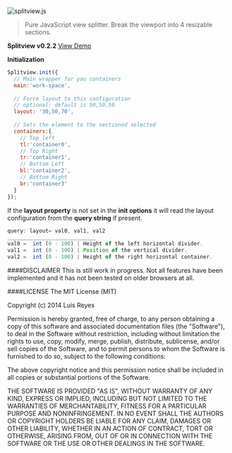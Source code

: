 <img src="http://www.luisreyes.com/splitview/splitviewlogo.png" title="splitview.js"/>

>Pure JavaScript view splitter. Break the viewport into 4 resizable sections.

**Splitview v0.2.2** <a href="http://www.luisreyes.com/splitview/demo" target="_blank">View Demo</a>

**Initialization**
```javascript
Splitview.init({
  // Main wrapper for you containers
  main:'work-space', 
  
  // Force layout to this configuration
  // optional: default is 50,50,50
  layout: '30,50,70',
  
  // Sets the element to the sectioned selected
  containers:{
    // Top left
    tl:'container0',
    // Top Right
    tr:'container1',
    // Bottom Left
    bl:'container2',
    // Bottom Right
    br:'container3'
  }
});
```

If the **layout property** is not set in the **init options** it will read the layout configuration from the **query string** if present.
```javascript
query: layout= val0, val1, val2
____________________________
val0 =  int (0 - 100) | Height of the left horizontal divider.
val1 =  int (0 - 100) | Position of the vertical divider.
val2 =  int (0 - 100) | Height of the right horizontal container.
```

####DISCLAIMER
This is still work in progress. Not all features have been implemented and it has not been tested on older browsers at all.

####LICENSE
The MIT License (MIT)

Copyright (c) 2014 Luis Reyes

Permission is hereby granted, free of charge, to any person obtaining a copy
of this software and associated documentation files (the "Software"), to deal
in the Software without restriction, including without limitation the rights
to use, copy, modify, merge, publish, distribute, sublicense, and/or sell
copies of the Software, and to permit persons to whom the Software is
furnished to do so, subject to the following conditions:

The above copyright notice and this permission notice shall be included in all
copies or substantial portions of the Software.

THE SOFTWARE IS PROVIDED "AS IS", WITHOUT WARRANTY OF ANY KIND, EXPRESS OR
IMPLIED, INCLUDING BUT NOT LIMITED TO THE WARRANTIES OF MERCHANTABILITY,
FITNESS FOR A PARTICULAR PURPOSE AND NONINFRINGEMENT. IN NO EVENT SHALL THE
AUTHORS OR COPYRIGHT HOLDERS BE LIABLE FOR ANY CLAIM, DAMAGES OR OTHER
LIABILITY, WHETHER IN AN ACTION OF CONTRACT, TORT OR OTHERWISE, ARISING FROM,
OUT OF OR IN CONNECTION WITH THE SOFTWARE OR THE USE OR OTHER DEALINGS IN THE
SOFTWARE.
